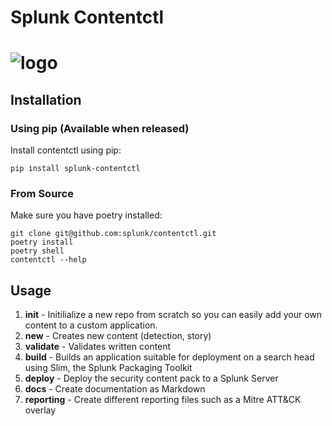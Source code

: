 
# Splunk Contentctl
![logo](docs/contentctl-logo.png)
=====



## Installation

### Using pip (Available when released)
Install contentctl using pip: 
```
pip install splunk-contentctl
```

### From Source
Make sure you have poetry installed:
```
git clone git@github.com:splunk/contentctl.git
poetry install
poetry shell
contentctl --help
```


## Usage

1. **init** - Initilialize a new repo from scratch so you can easily add your own content to a custom application. 
2. **new** - Creates new content (detection, story)
3. **validate** - Validates written content
4. **build** - Builds an application suitable for deployment on a search head using Slim, the Splunk Packaging Toolkit
5. **deploy** - Deploy the security content pack to a Splunk Server
6. **docs** - Create documentation as Markdown
7. **reporting** - Create different reporting files such as a Mitre ATT&CK overlay


